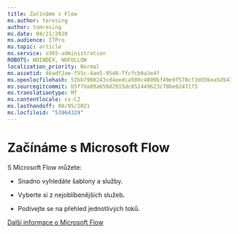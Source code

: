 ```yaml
---
title: Začínáme s Flow
ms.author: toresing
author: tomresing
ms.date: 04/21/2020
ms.audience: ITPro
ms.topic: article
ms.service: o365-administration
ROBOTS: NOINDEX, NOFOLLOW
localization_priority: Normal
ms.assetid: 46adf2ae-f55c-4ae5-9540-7fcfcb0a3e4f
ms.openlocfilehash: 52bb7980243cd4eedca500c4809bf49e9f578cf3dd36ea5d543f0780c4606ff2
ms.sourcegitcommit: b5f7da89a650d2915dc652449623c78be6247175
ms.translationtype: MT
ms.contentlocale: cs-CZ
ms.lasthandoff: 08/05/2021
ms.locfileid: "53964329"
---
```

# <a name="get-started-with-microsoft-flow"></a>Začínáme s Microsoft Flow

S Microsoft Flow můžete:
  
- Snadno vyhledáte šablony a služby.
    
- Vyberte si z nejoblíbenějších služeb.
    
- Podívejte se na přehled jednotlivých toků.
    
[Další informace o Microsoft Flow](https://go.microsoft.com/fwlink/?linkid=874446)
  

